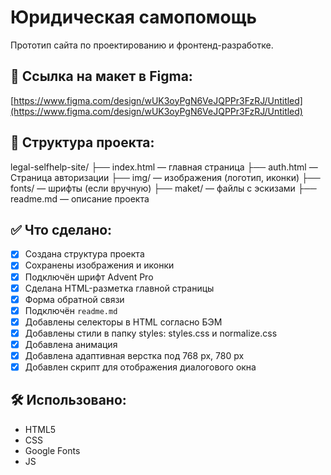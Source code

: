 # Юридическая самопомощь

Прототип сайта по проектированию и фронтенд-разработке.

## 📎 Ссылка на макет в Figma:
[https://www.figma.com/design/wUK3oyPgN6VeJQPPr3FzRJ/Untitled](https://www.figma.com/design/wUK3oyPgN6VeJQPPr3FzRJ/Untitled)

## 💼 Структура проекта:
legal-selfhelp-site/
├── index.html — главная страница
├── auth.html — Страница авторизации
├── img/ — изображения (логотип, иконки)
├── fonts/ — шрифты (если вручную)
├── maket/ — файлы с эскизами
├── readme.md — описание проекта

## ✅ Что сделано:
- [x] Создана структура проекта
- [x] Сохранены изображения и иконки
- [x] Подключён шрифт Advent Pro
- [x] Сделана HTML-разметка главной страницы
- [x] Форма обратной связи
- [x] Подключён `readme.md`
- [x] Добавлены селекторы в HTML согласно БЭМ
- [x] Добавлены стили в папку styles: styles.css и normalize.css
- [x] Добавлена анимация
- [x] Добавлена адаптивная верстка под 768 px, 780 px
- [x] Добавлен скрипт для отображения диалогового окна

## 🛠 Использовано:
- HTML5
- CSS
- Google Fonts
- JS